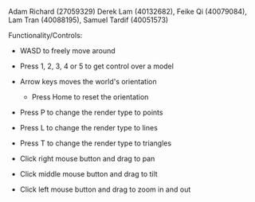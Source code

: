 Adam Richard (27059329) Derek Lam (40132682), Feike Qi (40079084), Lam Tran (40088195), Samuel Tardif (40051573)

Functionality/Controls:
- WASD to freely move around
- Press 1, 2, 3, 4 or 5 to get control over a model


- Arrow keys moves the world's orientation
    - Press Home to reset the orientation

- Press P to change the render type to points
- Press L to change the render type to lines
- Press T to change the render type to triangles

- Click right mouse button and drag to pan 
- Click middle mouse button and drag to tilt
- Click left mouse button and drag to zoom in and out
    